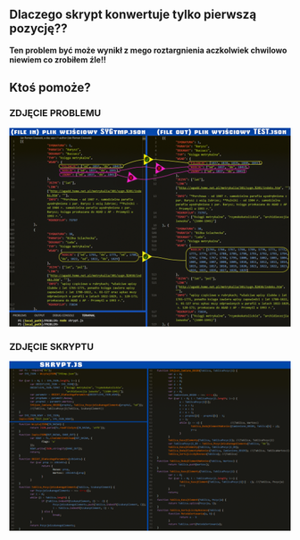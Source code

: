 ## Dlaczego skrypt konwertuje tylko pierwszą pozycję??
**Ten problem być może wynikł z mego roztargnienia aczkolwiek chwilowo niewiem co zrobiłem źle!!**
## Ktoś pomoże?
### ZDJĘCIE PROBLEMU
![Tekst alt](PROBLEM.png "problem")
### ZDJĘCIE SKRYPTU
![Tekst alt](SKRYPT.png "skrypt")
